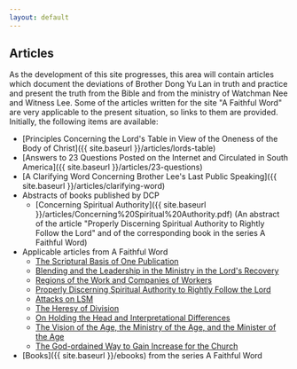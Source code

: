 ```yaml
---
layout: default
---
```


## Articles

As the development of this site progresses, this area will contain articles which document the deviations of Brother Dong Yu Lan in truth and practice and present the truth from the Bible and from the ministry of Watchman Nee and Witness Lee. Some of the articles written for the site "A Faithful Word" are very applicable to the present situation, so links to them are provided. Initially, the following items are available:

* [Principles Concerning the Lord's Table in View of the Oneness of the Body of Christ]({{ site.baseurl }}/articles/lords-table)
* [Answers to 23 Questions Posted on the Internet and Circulated in South America]({{ site.baseurl }}/articles/23-questions)
* [A Clarifying Word Concerning Brother Lee's Last Public Speaking]({{ site.baseurl }}/articles/clarifying-word)
* Abstracts of books published by DCP
    * [Concerning Spiritual Authority]({{ site.baseurl }}/articles/Concerning%20Spiritual%20Authority.pdf) (An abstract of the article "Properly Discerning Spiritual Authority to Rightly Follow the Lord" and of the corresponding book in the series A Faithful Word)
* Applicable articles from A Faithful Word
    * [The Scriptural Basis of One Publication](http://www.afaithfulword.org/articles/Scriptural.html)
    * [Blending and the Leadership in the Ministry in the Lord's Recovery](http://www.afaithfulword.org/articles/Blending.html)
    * [Regions of the Work and Companies of Workers](http://www.afaithfulword.org/articles/RegionsCompanies.html)
    * [Properly Discerning Spiritual Authority to Rightly Follow the Lord](http://www.afaithfulword.org/articles/DiscerningAuthority.html)
    * [Attacks on LSM](http://www.afaithfulword.org/articles/AttacksOnLSM.html)
    * [The Heresy of Division](http://www.afaithfulword.org/articles/DivisionAsHeresy.html)
    * [On Holding the Head and Interpretational Differences](http://www.afaithfulword.org/articles/DiffInterp.html)
    * [The Vision of the Age, the Ministry of the Age, and the Minister of the Age](http://www.afaithfulword.org/articles/VisionMinistryMinister.html)
    * [The God-ordained Way to Gain Increase for the Church](http://www.afaithfulword.org/articles/Increase.html)
* [Books]({{ site.baseurl }}/ebooks) from the series A Faithful Word
